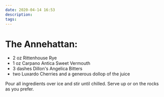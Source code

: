 ```yaml
---
date: 2020-04-14 16:53
description: 
tags:  
---
```


# The Annehattan:

- 2 oz Rittenhouse Rye
- 1 oz Carpano Antica Sweet Vermouth
- 3 dashes Dillon's Angelica Bitters
- two Luxardo Cherries and a generous dollop of the juice

Pour all ingredients over ice and stir until chilled. Serve up or on the rocks as you prefer. 
